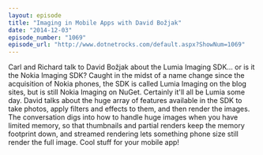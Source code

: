 ```yaml
---
layout: episode
title: "Imaging in Mobile Apps with David Božjak"
date: "2014-12-03"
episode_number: "1069"
episode_url: "http://www.dotnetrocks.com/default.aspx?ShowNum=1069"
---
```


Carl and Richard talk to David Božjak about the Lumia Imaging SDK... or is it the Nokia Imaging SDK? Caught in the midst of a name change since the acquisition of Nokia phones, the SDK is called Lumia Imaging on the blog sites, but is still Nokia Imaging on NuGet. Certainly it'll all be Lumia some day. David talks about the huge array of features available in the SDK to take photos, apply filters and effects to them, and then render the images. The conversation digs into how to handle huge images when you have limited memory, so that thumbnails and partial renders keep the memory footprint down, and streamed rendering lets something phone size still render the full image. Cool stuff for your mobile app!
